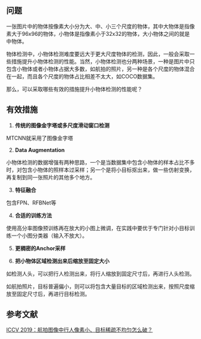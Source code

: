 ## 问题
一张图片中的物体按像素大小分为大、中、小三个尺度的物体，其中大物体是指像素大于96x96的物体，小物体是指像素小于32x32的物体，大小物体之间的就是中物体。

物体检测中，小物体检测难度要远大于更大尺度物体的检测，因此，一般会采取一些措施提升小物体检测的性能。当然，小物体检测也分两种场景，一种是图片中只包含小物体或者小物体占据大多数，如航拍的照片，另一种是各个尺度的物体混合在一起，而且各个尺度的物体占比相差不太大，如COCO数据集。

那么，可以采取哪些有效的措施提升小物体检测的性能呢？

## 有效措施

1. **传统的图像金字塔或多尺度滑动窗口检测**

MTCNN就采用了图像金字塔

2. **Data Augmentation**

小物体检测的数据增强有两种思路，一个是当数据集中包含小物体的样本占比不多时，对包含小物体的照样本过采样；另一个是将小目标抠出来，做一些仿射变换，再复制到同一张照片的其他多个地方。

3. **特征融合**

包含FPN、RFBNet等

4. **合适的训练方法**

使用高分率图像预训练再在放大的小图上微调，在实践中要优于专门针对小目标训练一个小图分类器（输入不放大）。

5. **更稠密的Anchor采样**

6. **把小物体区域检测出来后缩放至固定大小**

如检测人头，可以把行人检测出来，将行人缩放到固定尺寸后，再进行人头检测。

如航拍照片，目标普遍偏小，则可以将包含大量目标的区域检测出来，按照尺度缩放至固定尺寸后，再进行目标检测。

## 参考文献

[ICCV 2019：航拍图像中行人像素小、目标稀疏不均匀怎么破？](https://cloud.tencent.com/developer/article/1518963)